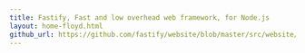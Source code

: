 ```yaml
---
title: Fastify, Fast and low overhead web framework, for Node.js
layout: home-floyd.html
github_url: https://github.com/fastify/website/blob/master/src/website/layouts/home.html
---
```

